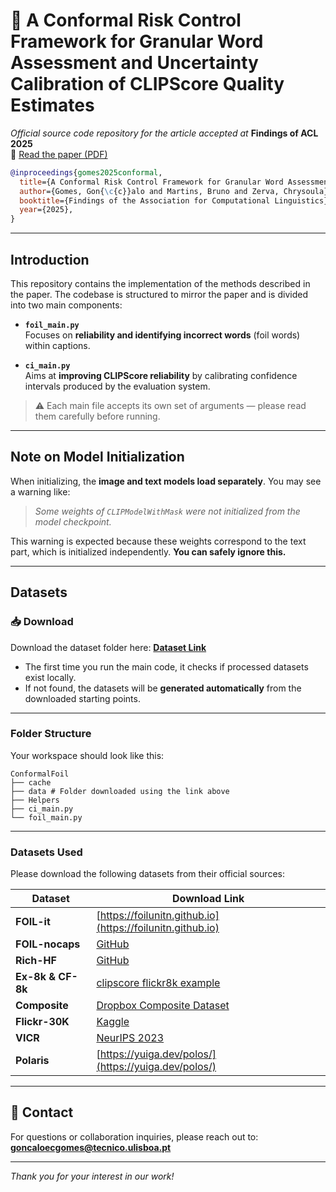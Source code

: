 # 🤖 A Conformal Risk Control Framework for Granular Word Assessment and Uncertainty Calibration of CLIPScore Quality Estimates

*Official source code repository for the article accepted at* **Findings of ACL 2025**  
🔗 [Read the paper (PDF)](https://aclanthology.org/2025.findings-acl.638.pdf)

```bibtex
@inproceedings{gomes2025conformal,
  title={A Conformal Risk Control Framework for Granular Word Assessment and Uncertainty Calibration of CLIPScore Quality Estimates},
  author={Gomes, Gon{\c{c}}alo and Martins, Bruno and Zerva, Chrysoula},
  booktitle={Findings of the Association for Computational Linguistics},
  year={2025},
}
```

---

## Introduction

This repository contains the implementation of the methods described in the paper. The codebase is structured to mirror the paper and is divided into two main components:

- **`foil_main.py`**  
  Focuses on **reliability and identifying incorrect words** (foil words) within captions.

- **`ci_main.py`**  
  Aims at **improving CLIPScore reliability** by calibrating confidence intervals produced by the evaluation system.

> ⚠️ Each main file accepts its own set of arguments — please read them carefully before running.

---

## Note on Model Initialization

When initializing, the **image and text models load separately**. You may see a warning like:

> _Some weights of `CLIPModelWithMask` were not initialized from the model checkpoint._

This warning is expected because these weights correspond to the text part, which is initialized independently. **You can safely ignore this.**

---

## Datasets

### 📥 Download

Download the dataset folder here: **[Dataset Link](#)**

- The first time you run the main code, it checks if processed datasets exist locally.
- If not found, the datasets will be **generated automatically** from the downloaded starting points.

---

### Folder Structure

Your workspace should look like this:

```
ConformalFoil
├── cache
├── data # Folder downloaded using the link above
├── Helpers
├── ci_main.py
└── foil_main.py
```

---

### Datasets Used

Please download the following datasets from their official sources:

| Dataset       | Download Link                                                                                     |
| ------------- | ------------------------------------------------------------------------------------------------ |
| **FOIL-it**   | [https://foilunitn.github.io](https://foilunitn.github.io)                                       |
| **FOIL-nocaps** | [GitHub](https://github.com/DavidMChan/aloha/tree/main/data)                                   |
| **Rich-HF**   | [GitHub](https://github.com/google-research-datasets/richhf-18k)                                |
| **Ex-8k & CF-8k** | [clipscore flickr8k example](https://github.com/jmhessel/clipscore/blob/main/flickr8k_example/download.py) |
| **Composite** | [Dropbox Composite Dataset](https://www.dropbox.com/scl/fi/pktyhl9th4ycluq/AMT_eval.zip?rlkey=r63cr4ff2tx7su6u5ckqk81rn&e=1&dl=0)  
| **Flickr-30K** | [Kaggle](https://www.kaggle.com/datasets/hsankesara/flickr-image-dataset)                      |
| **VICR**      | [NeurIPS 2023](https://proceedings.neurips.cc/paper_files/paper/2023/hash/c0b91f9a3587bf35287f41dba5d20233-Abstract-Datasets_and_Benchmarks.html) |
| **Polaris**   | [https://yuiga.dev/polos/](https://yuiga.dev/polos/)                                            |

---

## 📩 Contact

For questions or collaboration inquiries, please reach out to:  
**goncaloecgomes@tecnico.ulisboa.pt**

---

*Thank you for your interest in our work!*
